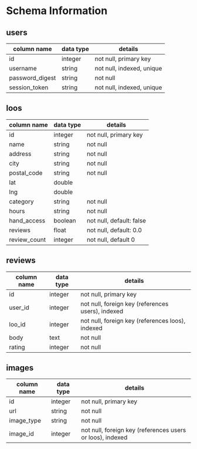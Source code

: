 # Schema Information

## users
column name     | data type | details
----------------|-----------|-----------------------
id              | integer   | not null, primary key
username        | string    | not null, indexed, unique
password_digest | string    | not null
session_token   | string    | not null, indexed, unique

## loos
column name | data type | details
------------|-----------|-----------------------
id          | integer   | not null, primary key
name        | string    | not null
address     | string    | not null
city        | string    | not null
postal_code | string    | not null
lat         | double    |
lng         | double    |
category    | string    | not null
hours       | string    | not null
hand_access | boolean   | not null, default: false
reviews     | float     | not null, default: 0.0
review_count| integer   | not null, default 0


## reviews
column name | data type | details
------------|-----------|-----------------------
id          | integer   | not null, primary key
user_id    | integer   | not null, foreign key (references users), indexed
loo_id      | integer   | not null, foreign key (references loos), indexed
body        | text      | not null
rating      | integer   | not null

## images

column name | data type | details
------------|-----------|-----------------------
id          | integer   | not null, primary key
url         | string    | not null
image_type  | string    | not null
image_id    | integer   | not null, foreign key (references users or loos), indexed
